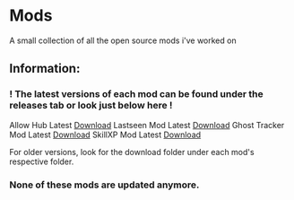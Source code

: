 # Mods
A small collection of all the open source mods i've worked on

## Information:

### ! The latest versions of each mod can be found under the releases tab or look just below here !

Allow Hub Latest [Download](https://github.com/ddozzi/Mods/releases/tag/AH-0.0.4)
Lastseen Mod Latest [Download](https://github.com/ddozzi/Mods/releases/tag/LS-0.0.6)
Ghost Tracker Mod Latest [Download](https://github.com/ddozzi/Mods/releases/tag/GT-1.0.0)
SkillXP Mod Latest [Download](https://github.com/ddozzi/Mods/releases/tag/SX-0.0.2)

For older versions, look for the download folder under each mod's respective folder. 

### None of these mods are updated anymore.


